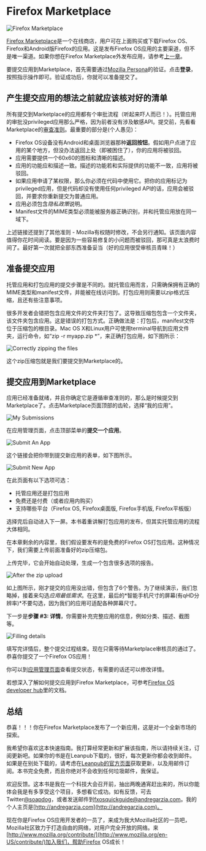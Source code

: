 # Firefox Marketplace

![Firefox Marketplace](images/originals/marketplace.png)

[Firefox Marketplace](http://marketplace.firefox.com)是一个在线商店，用户可在上面购买或下载Firefox OS、Firefox和Android版Firefox的应用。这是发布Firefox OS应用的主要渠道，但不是唯一渠道。如果你想在Firefox Marketplace外发布应用，请参考[上一章](#distribution)。

要提交应用到Marketplace，首先需要通过[Mozilla Persona](https://login.persona.org/about)的验证。点击**登录**，按照指示操作即可。验证成功后，你就可以准备提交了。

## 产生提交应用的想法之前就应该核对好的清单

所有提交到Marketplace的应用都有个审批流程（听起来吓人而已！）。托管应用的审批没privileged应用那么严格，因为前者没有涉及敏感API。提交前，先看看Marketplace的[审查准则](https://developer.mozilla.org/en-US/docs/Web/Apps/Publishing/Marketplace_review_criteria)。最重要的部分是(个人愚见)：

* Firefox OS设备没有Android和桌面浏览器那种**返回按钮**。假如用户点进了应用的某个地方，但没办法返回上处（即被困住了），你的应用将被驳回。
* 应用需要提供一个60x60的图标和清晰的描述。
* 应用的功能应和描述一致。描述的功能若和实际提供的功能不一致，应用将被驳回。
* 如果应用申请了某权限，那么你必须在代码中使用它。把你的应用标记为privileged应用，但是代码却没有使用任何privileged API的话，应用会被驳回，并要求你重新提交为普通应用。
* 应用必须包含*隐私政策*说明。
* Manifest文件的MIME类型必须能被服务器正确识别，并和托管应用放在同一域下。

上述链接还提到了其他准则 - Mozilla有权随时修改，不会另行通知。该页面内容值得你花时间阅读。要是因为一些容易修复的小问题而被驳回，那可真是太浪费时间了。最好第一次就把全部东西准备妥当（好的应用很受审核员青睐！）

## 准备提交应用

托管应用和打包应用的提交步骤是不同的。就托管应用而言，只需确保拥有正确的MIME类型和manifest文件，并能被在线访问到。打包应用则需要以*zip*格式压缩，且还有些注意事项。

很多开发者会错把包含应用文件的文件夹打包了。这导致压缩包包含一个文件夹，该文件夹包含应用。这是错误的打包方式。正确做法是：打包后，manifest文件位于压缩包的根目录。Mac OS X和Linux用户可使用terminal导航到应用文件夹，运行命令，如“zip -r myapp.zip *”，来正确打包应用，如下图所示：

![Correctly zipping the files](images/originals/marketplace-preparing-packaged-app.png)

这个zip压缩包就是我们要提交到Marketplace的。

## 提交应用到Marketplace
 
应用已经准备就绪，并且你确定它是遵循审查准则的，那么是时候提交到Marketplace了。点击Marketplace页面顶部的齿轮，选择“我的应用”。

![My Submissions](images/originals/marketplace-my-submissions.png)

在应用管理页面，点击顶部菜单的**提交一个应用**。

![Submit An App](images/originals/marketplace-new-app.png)

这个链接会把你带到提交新应用的表单，如下图所示。

![Submit New App](images/originals/marketplace-step-1.png)

在此页面有以下选项可选：

* 托管应用还是打包应用
* 免费还是付费（或者应用内购买）
* 支持哪些平台（Firefox OS, Firefox桌面版, Firefox手机版, Firefox平板版）

选择完后自动进入下一屏。本书着重讲解打包应用的发布，但其实托管应用的流程大体相同。

在本章剩余的内容里，我们假设要发布的是免费的Firefox OS打包应用。这种情况下，我们需要上传前面准备好的zip压缩包。

上传完毕，它会开始自动处理，生成一个包含很多选项的报告。

![After the zip upload](images/originals/marketplace-step-1_5.png)

如上图所示，刚才提交的应用没出错，但包含了6个警告。为了继续演示，我们忽略掉，接着来勾选*应用最低需求*。在这里，最后的*智能手机尺寸的屏幕(有qHD分辨率)*不要勾选，因为我们的应用可适配各种屏幕尺寸。

下一步是**步骤 #3: 详情**，你需要补充完整应用的信息，例如分类、描述、截图等。

![Filling details](images/originals/marketplace-step-3.png)

填写完详情后，整个提交过程结束。现在只需等待Marketplace审核员的通过了。恭喜你提交了一个Firefox OS应用！

你可以到[应用管理页面](https://marketplace.firefox.com/developers/submissions)查看提交状态，有需要的话还可以修改详情。

若想深入了解如何提交应用到Firefox Marketplace，可参考[Firefox OS developer hub](https://marketplace.firefox.com/developers/docs/submission)里的文档。

## 总结

恭喜！！！你在Firefox Marketplace发布了一个新应用，这是对一个全新市场的探索。

我希望你喜欢这本快速指南。我打算经常更新和扩展该指南，所以请持续关注，订阅更新吧。如果你的书是在Leanpub下载的，很好，每次更新你都会收到邮件。如果是在别处下载的，请考虑在[Leanpub的官方页面](http://leanpub.com/quickguidefirefoxosdevelopment)获取更新，以及用邮件订阅。本书完全免费，而且你绝对不会收到任何垃圾邮件，我保证。

欢迎反馈。这本书是我在一个科技大会召开前，抽出两晚通宵赶出来的，所以你能体会我是有多享受这个项目，多想看它成功。如有反馈，可去Twitter[@soapdog](http://twitter.com/soapdog)，或者发送邮件到[fxosquickguide@andregarzia.com](mailto:fxosquickguide@andregarzia.com)。我的个人主页是[http://andregarzia.com](http://andregarzia.com)。

现在你是Firefox OS应用开发者的一员了，来成为我大Mozilla社区的一员吧，Mozilla社区致力于打造自由的网络，对用户完全开放的网络。来[http://www.mozilla.org/contribute/](http://www.mozilla.org/en-US/contribute/)加入我们，帮助Firefox OS成长！
